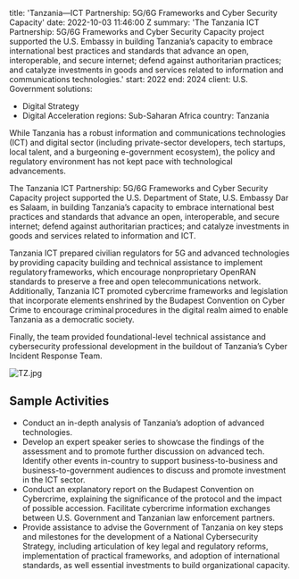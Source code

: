 
title: 'Tanzania—ICT Partnership: 5G/6G Frameworks and Cyber Security Capacity'
date: 2022-10-03 11:46:00 Z
summary: 'The Tanzania ICT Partnership: 5G/6G Frameworks and Cyber Security Capacity
  project supported the U.S. Embassy in building Tanzania’s capacity to embrace international
  best practices and standards that advance an open, interoperable, and secure internet;
  defend against authoritarian practices; and catalyze investments in goods and services
  related to information and communications technologies.'
start: 2022
end: 2024
client: U.S. Government
solutions:
- Digital Strategy
- Digital Acceleration
regions: Sub-Saharan Africa
country: Tanzania


While Tanzania has a robust information and communications technologies (ICT) and digital sector (including private-sector developers, tech startups, local talent, and a burgeoning e-government ecosystem), the policy and regulatory environment has not kept pace with technological advancements.

The Tanzania ICT Partnership: 5G/6G Frameworks and Cyber Security Capacity project supported the U.S. Department of State, U.S. Embassy Dar es Salaam, in building Tanzania’s capacity to embrace international best practices and standards that advance an open, interoperable, and secure internet; defend against authoritarian practices; and catalyze investments in goods and services related to information and ICT.

Tanzania ICT prepared civilian regulators for 5G and advanced technologies by providing
capacity building and technical assistance to implement regulatory frameworks, which
encourage nonproprietary OpenRAN standards to preserve a free and open telecommunications network. Additionally, Tanzania ICT promoted cybercrime frameworks and legislation that incorporate elements enshrined by the Budapest Convention on Cyber Crime to encourage criminal procedures in the digital realm aimed
to enable Tanzania as a democratic society.

Finally, the team provided foundational-level
technical assistance and cybersecurity professional development in the buildout of
Tanzania’s Cyber Incident Response Team.

![TZ.jpg](/uploads/TZ.jpg)

## Sample Activities

* Conduct an in-depth analysis of Tanzania’s adoption of advanced technologies.
* Develop an expert speaker series to showcase the findings of the assessment and to promote further discussion on advanced tech. Identify other events in-country to support business-to-business and business-to-government audiences to discuss and promote investment in the ICT sector.
* Conduct an explanatory report on the Budapest Convention on Cybercrime, explaining the significance of the protocol and the impact of possible accession. Facilitate cybercrime information exchanges between U.S. Government and Tanzanian law enforcement partners.
* Provide assistance to advise the Government of Tanzania on key steps and milestones for the development of a National Cybersecurity Strategy, including articulation of key legal and regulatory reforms, implementation of practical frameworks, and adoption of international standards, as well essential investments to build organizational capacity.
